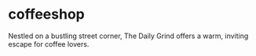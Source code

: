 # coffeeshop
Nestled on a bustling street corner, The Daily Grind offers a warm, inviting escape for coffee lovers. 

